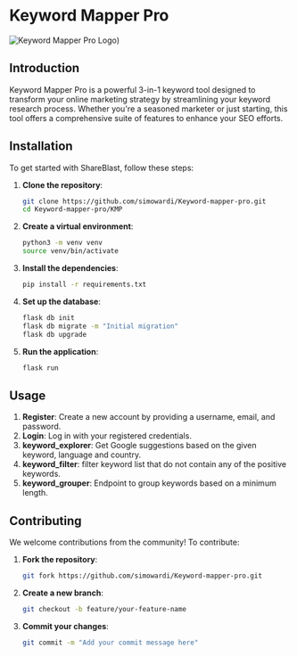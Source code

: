# Keyword Mapper Pro

![Keyword Mapper Pro Logo](https://files.catbox.moe/ekrgib.jpg))


## Introduction

Keyword Mapper Pro is a powerful 3-in-1 keyword tool designed to transform your online marketing strategy by streamlining your keyword research process. Whether you're a seasoned marketer or just starting, this tool offers a comprehensive suite of features to enhance your SEO efforts.

## Installation

To get started with ShareBlast, follow these steps:

1. **Clone the repository**:
    ```bash
    git clone https://github.com/simowardi/Keyword-mapper-pro.git
    cd Keyword-mapper-pro/KMP
    ```

2. **Create a virtual environment**:
    ```bash
    python3 -m venv venv
    source venv/bin/activate
    ```

3. **Install the dependencies**:
    ```bash
    pip install -r requirements.txt
    ```

4. **Set up the database**:
    ```bash
    flask db init
    flask db migrate -m "Initial migration"
    flask db upgrade
    ```

5. **Run the application**:
    ```bash
    flask run
    ```

## Usage

1. **Register**: Create a new account by providing a username, email, and password.
2. **Login**: Log in with your registered credentials.
3. **keyword_explorer**: Get Google suggestions based on the given keyword, language and country.
4. **keyword_filter**: filter keyword list that do not contain any of the positive keywords.
5. **keyword_grouper**: Endpoint to group keywords based on a minimum length.


## Contributing

We welcome contributions from the community! To contribute:

1. **Fork the repository**:
    ```bash
    git fork https://github.com/simowardi/Keyword-mapper-pro.git
    ```

2. **Create a new branch**:
    ```bash
    git checkout -b feature/your-feature-name
    ```

3. **Commit your changes**:
    ```bash
    git commit -m "Add your commit message here"
    ```
